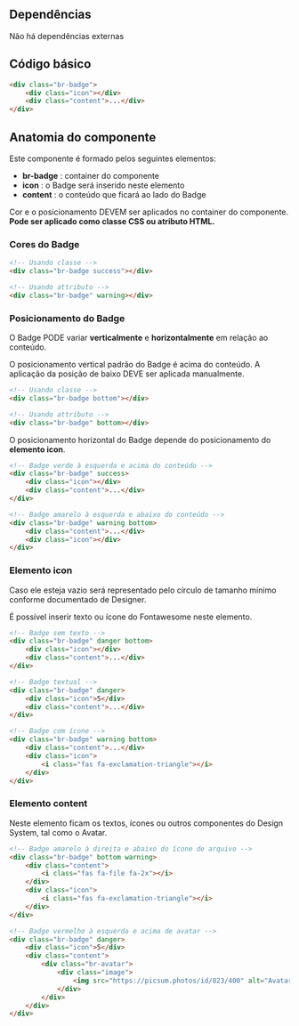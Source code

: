 ## Dependências

Não há dependências externas

## Código básico

```html
<div class="br-badge">
    <div class="icon"></div>
    <div class="content">...</div>
</div>
```

## Anatomia do componente

Este componente é formado pelos seguintes elementos:

-   **br-badge** : container do componente
-   **icon** : o Badge será inserido neste elemento
-   **content** : o conteúdo que ficará ao lado do Badge

Cor e o posicionamento DEVEM ser aplicados no container do componente. **Pode ser aplicado como classe CSS ou atributo HTML.**

### Cores do Badge

```html
<!-- Usando classe -->
<div class="br-badge success"></div>

<!-- Usando attributo -->
<div class="br-badge" warning></div>
```

### Posicionamento do Badge

O Badge PODE variar **verticalmente** e **horizontalmente** em relação ao conteúdo.

O posicionamento vertical padrão do Badge é acima do conteúdo. A aplicação da posição de baixo DEVE ser aplicada manualmente.

```html
<!-- Usando classe -->
<div class="br-badge bottom"></div>

<!-- Usando attributo -->
<div class="br-badge" bottom></div>
```

O posicionamento horizontal do Badge depende do posicionamento do **elemento icon**.

```html
<!-- Badge verde à esquerda e acima do conteúdo -->
<div class="br-badge" success>
    <div class="icon"></div>
    <div class="content">...</div>
</div>

<!-- Badge amarelo à esquerda e abaixo do conteúdo -->
<div class="br-badge" warning bottom>
    <div class="content">...</div>
    <div class="icon"></div>
</div>
```

### Elemento icon

Caso ele esteja vazio será representado pelo círculo de tamanho mínimo conforme documentado de Designer.

É possível inserir texto ou ícone do Fontawesome neste elemento.

```html
<!-- Badge sem texto -->
<div class="br-badge" danger bottom>
    <div class="icon"></div>
    <div class="content">...</div>
</div>

<!-- Badge textual -->
<div class="br-badge" danger>
    <div class="icon">5</div>
    <div class="content">...</div>
</div>

<!-- Badge com ícone -->
<div class="br-badge" warning bottom>
    <div class="content">...</div>
    <div class="icon">
        <i class="fas fa-exclamation-triangle"></i>
    </div>
</div>
```

### Elemento content

Neste elemento ficam os textos, ícones ou outros componentes do Design System, tal como o Avatar.

```html
<!-- Badge amarelo à direita e abaixo do ícone de arquivo -->
<div class="br-badge" bottom warning>
    <div class="content">
        <i class="fas fa-file fa-2x"></i>
    </div>
    <div class="icon">
        <i class="fas fa-exclamation-triangle"></i>
    </div>
</div>

<!-- Badge vermelho à esquerda e acima de avatar -->
<div class="br-badge" danger>
    <div class="icon">5</div>
    <div class="content">
        <div class="br-avatar">
            <div class="image">
                <img src="https://picsum.photos/id/823/400" alt="Avatar" />
            </div>
        </div>
    </div>
</div>
```
